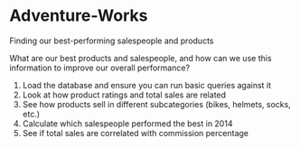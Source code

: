 # Adventure-Works

Finding our best-performing salespeople and products

What are our best products and salespeople, and how can we use this information to improve our overall performance?
1.  Load the database and ensure you can run basic queries against it
2.  Look at how product ratings and total sales are related
3.  See how products sell in different subcategories (bikes, helmets, socks, etc.)
4.  Calculate which salespeople performed the best in 2014
5.  See if total sales are correlated with commission percentage
